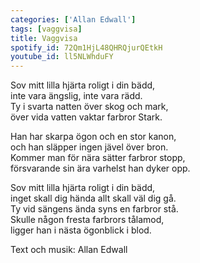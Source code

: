 ```yaml
---
categories: ['Allan Edwall']
tags: [vaggvisa]
title: Vaggvisa
spotify_id: 72Qm1HjL48QHRQjurQEtkH
youtube_id: ll5NLWhduFY
---
```


Sov mitt lilla hjärta roligt i din bädd,  
inte vara ängslig, inte vara rädd.  
Ty i svarta natten över skog och mark,  
över vida vatten vaktar farbror Stark. 

Han har skarpa ögon och en stor kanon,  
och han släpper ingen jävel över bron.  
Kommer man för nära sätter farbror stopp,  
försvarande sin ära varhelst han dyker opp.

Sov mitt lilla hjärta roligt i din bädd,  
inget skall dig hända allt skall väl dig gå.  
Ty vid sängens ända syns en farbror stå.  
Skulle någon fresta farbrors tålamod,  
ligger han i nästa ögonblick i blod.


Text och musik: Allan Edwall
